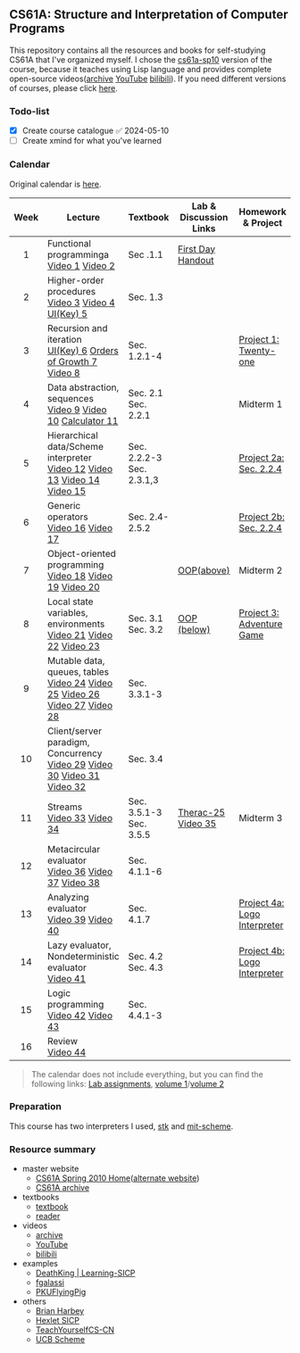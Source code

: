 ## CS61A: Structure and Interpretation of Computer Programs
This repository contains all the resources and books for self-studying CS61A that I've organized myself. I chose the  [cs61a-sp10](https://inst.eecs.berkeley.edu/~cs61a/sp10/) version of the course, because it teaches using Lisp language and provides complete open-source videos([archive](https://archive.org/details/ucberkeley-webcast-PL3E89002AA9B9879E) [YouTube](https://www.youtube.com/playlist?list=PLhMnuBfGeCDNgVzLPxF9o5UNKG1b-LFY9) [bilibili](https://www.bilibili.com/video/av40460492/)). If you need different  versions of courses, please click [here](https://inst.eecs.berkeley.edu/~cs61a/archives.html).
### Todo-list
- [x] Create course catalogue ✅ 2024-05-10
- [ ] Create xmind for what you've learned
### Calendar
Original calendar is [here](https://inst.eecs.berkeley.edu/~cs61a/sp10/glance.pdf).

| <b>Week</b> | <b>Lecture</b>                                                                                                                                                                                                                                                                                                                                                                                                                                                                                                                                                                                                                                                                                                                                                           | <b>Textbook<b>                                                            | <b>Lab & Discussion Links</b>                                                                                                                                                                                                 | <b>Homework & Project</b>                                                                                            |
| :---------: | ------------------------------------------------------------------------------------------------------------------------------------------------------------------------------------------------------------------------------------------------------------------------------------------------------------------------------------------------------------------------------------------------------------------------------------------------------------------------------------------------------------------------------------------------------------------------------------------------------------------------------------------------------------------------------------------------------------------------------------------------------------------------ | ------------------------------------------------------------------------- | ----------------------------------------------------------------------------------------------------------------------------------------------------------------------------------------------------------------------------- | -------------------------------------------------------------------------------------------------------------------- |
|      1      | Functional programminga</br><a class="custom-a" href="https://www.youtube.com/watch?v=4leZ1Ca4f0g&list=PLhMnuBfGeCDNgVzLPxF9o5UNKG1b-LFY9&index=1&t=136s&pp=iAQB">Video 1</a> <a class="custom-a" href="https://www.youtube.com/watch?v=8aFp84teahw&list=PLhMnuBfGeCDNgVzLPxF9o5UNKG1b-LFY9&index=2&t=27s&pp=iAQB">Video 2</a>                                                                                                                                                                                                                                                                                                                                                                                                                                           | <a class="custom-a">Sec .1.1</a>                                          | [First Day Handout](https://inst.eecs.berkeley.edu/~cs61a/sp10/0.pdf)                                                                                                                                                         |                                                                                                                      |
|      2      | Higher-order procedures</br><a class="custom-a" href="https://www.youtube.com/watch?v=NcrPl8Ocwpo&list=PLhMnuBfGeCDNgVzLPxF9o5UNKG1b-LFY9&index=3&t=419s&pp=iAQB">Video 3</a> <a class="custom-a" href="https://www.youtube.com/watch?v=OVI5ok0ahmc&list=PLhMnuBfGeCDNgVzLPxF9o5UNKG1b-LFY9&index=4&pp=iAQB">Video 4</a> <a class="custom-a" href="https://www.youtube.com/watch?v=tJB3Lk8_m7w&list=PLhMnuBfGeCDNgVzLPxF9o5UNKG1b-LFY9&index=5&pp=iAQB">UI(Key) 5</a>                                                                                                                                                                                                                                                                                                    | <a class="custom-a">Sec. 1.3</a>                                          |                                                                                                                                                                                                                               |                                                                                                                      |
|      3      | Recursion and iteration</br><a class="custom-a" href="https://www.youtube.com/watch?v=r2-TaLTs7w0&list=PLhMnuBfGeCDNgVzLPxF9o5UNKG1b-LFY9&index=6&pp=iAQB">UI(Key) 6</a> <a class="custom-a" href="https://www.youtube.com/watch?v=FUaY0N4qVPY&list=PLhMnuBfGeCDNgVzLPxF9o5UNKG1b-LFY9&index=7&pp=iAQB">Orders of Growth 7</a> <a class="custom-a" href="https://www.youtube.com/watch?v=gOupSAT_acA&list=PLhMnuBfGeCDNgVzLPxF9o5UNKG1b-LFY9&index=8&pp=iAQB">Video 8</a>                                                                                                                                                                                                                                                                                                | <a class="custom-a">Sec. 1.2.1-4</a>                                      |                                                                                                                                                                                                                               | [Project 1: Twenty-one](https://inst.eecs.berkeley.edu/~cs61a/reader/nodate-21.pdf)                                  |
|      4      | Data abstraction, sequences</br><a class="custom-a" href="https://www.youtube.com/watch?v=8LIZqnf7gIs&list=PLhMnuBfGeCDNgVzLPxF9o5UNKG1b-LFY9&index=9&pp=iAQB">Video 9</a> <a class="custom-a" href="https://www.youtube.com/watch?v=-50z10gewhs&list=PLhMnuBfGeCDNgVzLPxF9o5UNKG1b-LFY9&index=10&pp=iAQB">Video 10</a> <a class="custom-a" href="https://www.youtube.com/watch?v=Cj8Y8pvs-6I&list=PLhMnuBfGeCDNgVzLPxF9o5UNKG1b-LFY9&index=11&pp=iAQB">Calculator 11</a>                                                                                                                                                                                                                                                                                                | <a class="custom-a">Sec. 2.1</a> <a class="custom-a">Sec. 2.2.1</a>       |                                                                                                                                                                                                                               | <a class="custom-a">Midterm 1</a>                                                                                    |
|      5      | Hierarchical data/Scheme interpreter</br><a class="custom-a" href="https://www.youtube.com/watch?v=3doCo1lF9Xk&list=PLhMnuBfGeCDNgVzLPxF9o5UNKG1b-LFY9&index=12&pp=iAQB">Video 12</a> <a class="custom-a" href="https://www.youtube.com/watch?v=UamvUCRq7FM&list=PLhMnuBfGeCDNgVzLPxF9o5UNKG1b-LFY9&index=13&pp=iAQB">Video 13</a> <a class="custom-a" href="https://www.youtube.com/watch?v=ljjwH7aXJIM&list=PLhMnuBfGeCDNgVzLPxF9o5UNKG1b-LFY9&index=14&pp=iAQB">Video 14</a> <a class="custom-a" href="https://www.youtube.com/watch?v=jo7kUzz_j0A&list=PLhMnuBfGeCDNgVzLPxF9o5UNKG1b-LFY9&index=15&pp=iAQB">Video 15</a>                                                                                                                                             | <a class="custom-a">Sec. 2.2.2-3</a> <a class="custom-a">Sec. 2.3.1,3</a> |                                                                                                                                                                                                                               | [Project 2a: ](https://inst.eecs.berkeley.edu/~cs61a/reader/nodate-21.pdf)<a class="custom-a" href="">Sec. 2.2.4</a> |
|      6      | Generic operators</br><a class="custom-a" href="https://www.youtube.com/watch?v=zgbBNEuHs2w&list=PLhMnuBfGeCDNgVzLPxF9o5UNKG1b-LFY9&index=16&pp=iAQB">Video 16</a> <a class="custom-a" href="https://www.youtube.com/watch?v=_6S-C5TAwlM&list=PLhMnuBfGeCDNgVzLPxF9o5UNKG1b-LFY9&index=17&pp=iAQB">Video 17</a>                                                                                                                                                                                                                                                                                                                                                                                                                                                          | <a class="custom-a">Sec. 2.4-2.5.2</a>                                    |                                                                                                                                                                                                                               | [Project 2b: ](https://inst.eecs.berkeley.edu/~cs61a/reader/nodate-21.pdf)<a class="custom-a" href="">Sec. 2.2.4</a> |
|      7      | Object-oriented programming</br><a class="custom-a" href="https://www.youtube.com/watch?v=Y9ZYTTetURs&list=PLhMnuBfGeCDNgVzLPxF9o5UNKG1b-LFY9&index=18&pp=iAQB">Video 18</a> <a class="custom-a" href="https://www.youtube.com/watch?v=i2xeedX-Vdk&list=PLhMnuBfGeCDNgVzLPxF9o5UNKG1b-LFY9&index=19&pp=iAQB">Video 19</a> <a class="custom-a" href="https://www.youtube.com/watch?v=iAQhIMqloS0&list=PLhMnuBfGeCDNgVzLPxF9o5UNKG1b-LFY9&index=20&pp=iAQB">Video 20</a>                                                                                                                                                                                                                                                                                                   |                                                                           | [OOP(above)](https://inst.eecs.berkeley.edu/~cs61a/reader/aboveline.pdf)                                                                                                                                                      | <a class="custom-a">Midterm 2</a>                                                                                    |
|      8      | Local state variables, environments</br><a class="custom-a" href="https://www.youtube.com/watch?v=fSjVM0rHrMQ&list=PLhMnuBfGeCDNgVzLPxF9o5UNKG1b-LFY9&index=21&pp=iAQB">Video 21</a> <a class="custom-a" href="https://www.youtube.com/watch?v=JS3jxx0QzKc&list=PLhMnuBfGeCDNgVzLPxF9o5UNKG1b-LFY9&index=22&pp=iAQB">Video 22</a> <a class="custom-a" href="https://www.youtube.com/watch?v=g9WVaY0ZFsg&list=PLhMnuBfGeCDNgVzLPxF9o5UNKG1b-LFY9&index=23&pp=iAQB">Video 23</a>                                                                                                                                                                                                                                                                                           | <a class="custom-a">Sec. 3.1</a> <a class="custom-a">Sec. 3.2</a>         | [OOP (below)](https://inst.eecs.berkeley.edu/~cs61a/reader/belowline.pdf)                                                                                                                                                     | [Project 3: Adventure Game](https://inst.eecs.berkeley.edu/~cs61a/reader/nodate-adv.txt)                             |
|      9      | Mutable data, queues, tables</br><a class="custom-a" href="https://www.youtube.com/watch?v=-YGPULBggZQ&list=PLhMnuBfGeCDNgVzLPxF9o5UNKG1b-LFY9&index=24&pp=iAQB">Video 24</a> <a class="custom-a" href="https://www.youtube.com/watch?v=rF3Puw2JQQo&list=PLhMnuBfGeCDNgVzLPxF9o5UNKG1b-LFY9&index=25&pp=iAQB">Video 25</a> <a class="custom-a" href="https://www.youtube.com/watch?v=dO9kQM9E-MQ&list=PLhMnuBfGeCDNgVzLPxF9o5UNKG1b-LFY9&index=26&pp=iAQB">Video 26</a> <a class="custom-a" href="https://www.youtube.com/watch?v=XJRD-wrqukI&list=PLhMnuBfGeCDNgVzLPxF9o5UNKG1b-LFY9&index=27&t=963s&pp=iAQB">Video 27</a> <a class="custom-a" href="https://www.youtube.com/watch?v=cwFUN-w587I&list=PLhMnuBfGeCDNgVzLPxF9o5UNKG1b-LFY9&index=28&pp=iAQB">Video 28</a> | <a class="custom-a">Sec. 3.3.1-3</a>                                      |                                                                                                                                                                                                                               |                                                                                                                      |
|     10      | Client/server paradigm, Concurrency</br><a class="custom-a" href="https://www.youtube.com/watch?v=TkAmAaMuRac&list=PLhMnuBfGeCDNgVzLPxF9o5UNKG1b-LFY9&index=29&t=40s&pp=iAQB">Video 29</a> <a class="custom-a" href="https://www.youtube.com/watch?v=ryAmZrwBjj4&list=PLhMnuBfGeCDNgVzLPxF9o5UNKG1b-LFY9&index=30&pp=iAQB">Video 30</a> <a class="custom-a" href="https://www.youtube.com/watch?v=nXFL35LRVgw&list=PLhMnuBfGeCDNgVzLPxF9o5UNKG1b-LFY9&index=31&pp=iAQB">Video 31</a> <a class="custom-a" href="https://www.youtube.com/watch?v=99atAu-P5f8&list=PLhMnuBfGeCDNgVzLPxF9o5UNKG1b-LFY9&index=32&pp=iAQB">Video 32</a>                                                                                                                                        | <a class="custom-a">Sec. 3.4</a>                                          |                                                                                                                                                                                                                               |                                                                                                                      |
|     11      | Streams</br><a class="custom-a" href="https://www.youtube.com/watch?v=tE5Q5AMlORI&list=PLhMnuBfGeCDNgVzLPxF9o5UNKG1b-LFY9&index=33&pp=iAQB">Video 33</a> <a class="custom-a" href="https://www.youtube.com/watch?v=ilOU9r9g-Co&list=PLhMnuBfGeCDNgVzLPxF9o5UNKG1b-LFY9&index=34&pp=iAQB">Video 34</a>                                                                                                                                                                                                                                                                                                                                                                                                                                                                    | <a class="custom-a">Sec. 3.5.1-3</a> <a class="custom-a">Sec. 3.5.5</a>   | [Therac-25](https://inst.eecs.berkeley.edu/~cs61a/reader/Therac-25.pdf)</br><a class="custom-a" href="https://www.youtube.com/watch?v=H4Xa45RGBQ8&list=PLhMnuBfGeCDNgVzLPxF9o5UNKG1b-LFY9&index=35&t=7s&pp=iAQB">Video 35</a> | <a class="custom-a">Midterm 3</a>                                                                                    |
|     12      | Metacircular evaluator</br><a class="custom-a" href="https://www.youtube.com/watch?v=fhxwXp3Uuas&list=PLhMnuBfGeCDNgVzLPxF9o5UNKG1b-LFY9&index=36&pp=iAQB">Video 36</a> <a class="custom-a" href="https://www.youtube.com/watch?v=MM9Z3V8rPGg&list=PLhMnuBfGeCDNgVzLPxF9o5UNKG1b-LFY9&index=37&pp=iAQB">Video 37</a> <a class="custom-a" href="https://www.youtube.com/watch?v=BWMWi5J5Z3k&list=PLhMnuBfGeCDNgVzLPxF9o5UNKG1b-LFY9&index=38&pp=iAQB">Video 38</a>                                                                                                                                                                                                                                                                                                        | <a class="custom-a">Sec. 4.1.1-6</a>                                      |                                                                                                                                                                                                                               |                                                                                                                      |
|     13      | Analyzing evaluator</br><a class="custom-a" href="https://www.youtube.com/watch?v=YuJuUugb9Ug&list=PLhMnuBfGeCDNgVzLPxF9o5UNKG1b-LFY9&index=39&pp=iAQB">Video 39</a> <a class="custom-a" href="https://www.youtube.com/watch?v=UrpmXJTzkOY&list=PLhMnuBfGeCDNgVzLPxF9o5UNKG1b-LFY9&index=40&pp=iAQB">Video 40</a>                                                                                                                                                                                                                                                                                                                                                                                                                                                        | <a class="custom-a">Sec. 4.1.7</a>                                        |                                                                                                                                                                                                                               | [Project 4a: Logo Interpreter](https://inst.eecs.berkeley.edu/~cs61a/reader/nodate-logo.txt)                         |
|     14      | Lazy evaluator, Nondeterministic evaluator</br><a class="custom-a" href="https://www.youtube.com/watch?v=Tzx0yhCKiKk&list=PLhMnuBfGeCDNgVzLPxF9o5UNKG1b-LFY9&index=41&pp=iAQB">Video 41</a>                                                                                                                                                                                                                                                                                                                                                                                                                                                                                                                                                                              | <a class="custom-a">Sec. 4.2</a> <a class="custom-a">Sec. 4.3</a>         |                                                                                                                                                                                                                               | [Project 4b: Logo Interpreter](https://inst.eecs.berkeley.edu/~cs61a/reader/nodate-logo.txt)                         |
|     15      | Logic programming</br><a class="custom-a" href="https://www.youtube.com/watch?v=YfWbmuarQVQ&list=PLhMnuBfGeCDNgVzLPxF9o5UNKG1b-LFY9&index=42&pp=iAQB">Video 42</a> <a class="custom-a" href="https://www.youtube.com/watch?v=kFcxAe6ead4&list=PLhMnuBfGeCDNgVzLPxF9o5UNKG1b-LFY9&index=43&pp=iAQB">Video 43</a>                                                                                                                                                                                                                                                                                                                                                                                                                                                          | <a class="custom-a">Sec. 4.4.1-3</a>                                      |                                                                                                                                                                                                                               |                                                                                                                      |
|     16      | Review</br><a class="custom-a" href="https://www.youtube.com/watch?v=pqr5Ss8uXnQ&list=PLhMnuBfGeCDNgVzLPxF9o5UNKG1b-LFY9&index=44&pp=iAQB">Video 44</a>                                                                                                                                                                                                                                                                                                                                                                                                                                                                                                                                                                                                                  |                                                                           |                                                                                                                                                                                                                               |                                                                                                                      |

> The calendar does not include everything, but you can find the following links: [Lab assignments](https://inst.eecs.berkeley.edu/~cs61a/reader/nodate-labs.pdf), [volume 1](https://inst.eecs.berkeley.edu/~cs61a/reader/vol1.html)/[volume 2](https://inst.eecs.berkeley.edu/~cs61a/reader/vol2.html)

### Preparation
This course has two interpreters I used, [stk](http://inst.eecs.berkeley.edu/~scheme/) and [mit-scheme](https://www.gnu.org/software/mit-scheme/).
### Resource summary
- master website
	- [CS61A Spring 2010 Home](https://inst.eecs.berkeley.edu/~cs61a/sp10/)([alternate website](https://people.eecs.berkeley.edu/~bh/61a-pages/))
	- [CS61A archive](https://inst.eecs.berkeley.edu/~cs61a/archives.html)
- textbooks
	- [textbook]( https://mitp-content-server.mit.edu/books/content/sectbyfn/books_pres_0/6515/sicp.zip/index.html)
	- [reader]( https://inst.eecs.berkeley.edu/~cs61a/reader/)
- videos
	- [archive](https://archive.org/details/ucberkeley-webcast-PL3E89002AA9B9879E)
	- [YouTube](https://www.youtube.com/playlist?list=PLhMnuBfGeCDNgVzLPxF9o5UNKG1b-LFY9)
	- [bilibili](https://www.bilibili.com/video/av40460492/)
- examples
	- [DeathKing | Learning-SICP](https://github.com/DeathKing/Learning-SICP)
	- [fgalassi](https://github.com/fgalassi/cs61a-sp11?tab=readme-ov-file)
	- [PKUFlyingPig](https://github.com/PKUFlyingPig/CS61A)
- others
	- [Brian Harbey](https://people.eecs.berkeley.edu/~bh/downloads)
	- [Hexlet SICP](https://sicp.hexlet.io/)
	- [TeachYourselfCS-CN](https://github.com/izackwu/TeachYourselfCS-CN/blob/master/TeachYourselfCS-CN.md)
	- [UCB Scheme](https://inst.eecs.berkeley.edu/~scheme/)





